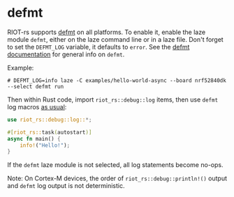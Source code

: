 # defmt

RIOT-rs supports [defmt] on all platforms.
To enable it, enable the laze module `defmt`, either on the laze command line or
in a laze file. Don't forget to set the `DEFMT_LOG` variable, it defaults to `error`.
See the [defmt documentation] for general info on `defmt`.

Example:

```shell
# DEFMT_LOG=info laze -C examples/hello-world-async --board nrf52840dk --select defmt run
```

Then within Rust code, import `riot_rs::debug::log` items, then use `defmt` log
macros [as usual][defmt-macros]:

```rust
use riot_rs::debug::log::*;

#[riot_rs::task(autostart)]
async fn main() {
    info!("Hello!");
}
```

If the `defmt` laze module is not selected, all log statements become no-ops.

Note: On Cortex-M devices, the order of `riot_rs::debug::println!()` output and
      `defmt` log output is not deterministic.

[defmt]: https://github.com/knurling-rs/defmt
[defmt documentation]: https://defmt.ferrous-systems.com/
[defmt-macros]: https://defmt.ferrous-systems.com/macros
